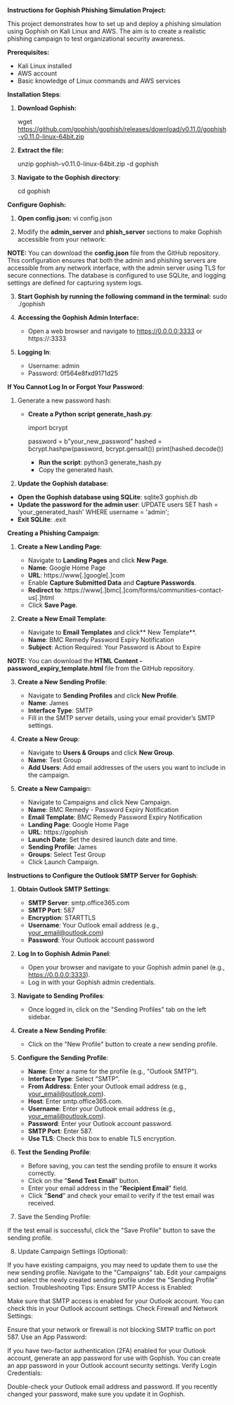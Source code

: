 **Instructions for Gophish Phishing Simulation Project:**

This project demonstrates how to set up and deploy a phishing simulation using Gophish on Kali Linux and AWS. The aim is to create a realistic phishing campaign to test organizational security awareness.

**Prerequisites:**

- Kali Linux installed
- AWS account
- Basic knowledge of Linux commands and AWS services

**Installation Steps**:

1. **Download Gophish:**

   wget https://github.com/gophish/gophish/releases/download/v0.11.0/gophish-v0.11.0-linux-64bit.zip

2. **Extract the file:**

   unzip gophish-v0.11.0-linux-64bit.zip -d gophish
  
3. **Navigate to the Gophish directory**:

   cd gophish

**Configure Gophish:**

1. **Open config.json:**  vi config.json

2. Modify the **admin_server** and **phish_server** sections to make Gophish accessible from your network:

**NOTE:** You can download the **config.json** file from the GitHub repository. This configuration ensures that both the admin and phishing servers are accessible from any network interface, with the admin server using TLS for secure connections. The database is configured to use SQLite, and logging settings are defined for capturing system logs. 

3. **Start Gophish by running the following command in the terminal:** sudo ./gophish

4. **Accessing the Gophish Admin Interface:**
   - Open a web browser and navigate to https://0.0.0.0:3333 or https://<Your-Kali-Linux-IP>:3333

5. **Logging In**:

   - Username: admin
   - Password:  0f564e8fxd9171d25

**If You Cannot Log In or Forgot Your Password**:

1. Generate a new password hash:

   - **Create a Python script generate_hash.py**:

      import bcrypt

      password = b"your_new_password"
      hashed = bcrypt.hashpw(password, bcrypt.gensalt())
      print(hashed.decode())

     - **Run the script**: python3 generate_hash.py
     - Copy the generated hash.
    
2. **Update the Gophish database**: 

- **Open the Gophish database using SQLite**: sqlite3 gophish.db
- **Update the password for the admin user**: UPDATE users SET hash = 'your_generated_hash' WHERE username = 'admin';
- **Exit SQLite**: .exit

**Creating a Phishing Campaign**:

1. **Create a New Landing Page**:
   
   - Navigate to **Landing Pages** and click **New Page**.
   - **Name**: Google Home Page
   - **URL**: https://www[.]google[.]com
   - Enable **Capture Submitted Data** and **Capture Passwords**.
   - **Redirect to**: https://www[.]bmc[.]com/forms/communities-contact-us[.]html
   - Click **Save Page**.

2. **Create a New Email Template**:

   - Navigate to **Email Templates** and click** New Template**.
   - **Name**: BMC Remedy Password Expiry Notification
   - **Subject**: Action Required: Your Password is About to Expire

**NOTE:** You can download the **HTML Content - password_expiry_template.html** file from the GitHub repository.

3. **Create a New Sending Profile**:

   - Navigate to **Sending Profiles** and click **New Profile**.
   - **Name**: James
   - **Interface Type**: SMTP
   - Fill in the SMTP server details, using your email provider’s SMTP settings.

4. **Create a New Group**:

   - Navigate to **Users & Groups** and click **New Group**.
   - **Name**: Test Group
   - **Add Users**: Add email addresses of the users you want to include in the campaign.

5. **Create a New Campaig**n:

   - Navigate to Campaigns and click New Campaign.
   - **Name**: BMC Remedy - Password Expiry Notification
   - **Email Template**: BMC Remedy Password Expiry Notification
   - **Landing Page**: Google Home Page
   - **URL**: https://gophish
   - **Launch Date**: Set the desired launch date and time.
   - **Sending Profile**: James
   - **Groups**: Select Test Group
   - Click Launch Campaign.

**Instructions to Configure the Outlook SMTP Server for Gophish**:

1. **Obtain Outlook SMTP Settings**:

   - **SMTP Server**: smtp.office365.com
   - **SMTP Port**: 587
   - **Encryption**: STARTTLS
   - **Username**: Your Outlook email address (e.g., your_email@outlook.com)
   - **Password**: Your Outlook account password
   
2. **Log In to Gophish Admin Panel**:

   - Open your browser and navigate to your Gophish admin panel (e.g., https://0.0.0.0:3333).
   - Log in with your Gophish admin credentials.

3. **Navigate to Sending Profiles**:

   - Once logged in, click on the "Sending Profiles" tab on the left sidebar.

4. **Create a New Sending Profile**:

   - Click on the "New Profile" button to create a new sending profile.

5. **Configure the Sending Profile**:

   - **Name**: Enter a name for the profile (e.g., "Outlook SMTP").
   - **Interface Type**: Select "SMTP".
   - **From Address**: Enter your Outlook email address (e.g., your_email@outlook.com).
   - **Host**: Enter smtp.office365.com.
   - **Username**: Enter your Outlook email address (e.g., your_email@outlook.com).
   - **Password**: Enter your Outlook account password.
   - **SMTP Port**: Enter 587.
   - **Use TLS**: Check this box to enable TLS encryption.

6. **Test the Sending Profile**:

   - Before saving, you can test the sending profile to ensure it works correctly.
   - Click on the "**Send Test Email**" button.
   - Enter your email address in the "**Recipient Email**" field.
   - Click "**Send**" and check your email to verify if the test email was received.

7. Save the Sending Profile:

If the test email is successful, click the "Save Profile" button to save the sending profile.

8. Update Campaign Settings (Optional):

If you have existing campaigns, you may need to update them to use the new sending profile.
Navigate to the "Campaigns" tab.
Edit your campaigns and select the newly created sending profile under the "Sending Profile" section.
Troubleshooting Tips:
Ensure SMTP Access is Enabled:

Make sure that SMTP access is enabled for your Outlook account. You can check this in your Outlook account settings.
Check Firewall and Network Settings:

Ensure that your network or firewall is not blocking SMTP traffic on port 587.
Use an App Password:

If you have two-factor authentication (2FA) enabled for your Outlook account, generate an app password for use with Gophish. You can create an app password in your Outlook account security settings.
Verify Login Credentials:

Double-check your Outlook email address and password. If you recently changed your password, make sure you update it in Gophish.
